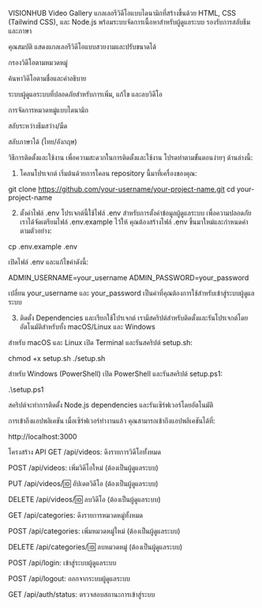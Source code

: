 VISIONHUB Video Gallery
แกลเลอรีวิดีโอแบบไดนามิกที่สร้างขึ้นด้วย HTML, CSS (Tailwind CSS), และ Node.js พร้อมระบบจัดการเนื้อหาสำหรับผู้ดูแลระบบ รองรับการสลับธีมและภาษา

คุณสมบัติ
แสดงแกลเลอรีวิดีโอแบบสวยงามและปรับขนาดได้

กรองวิดีโอตามหมวดหมู่

ค้นหาวิดีโอตามชื่อและคำอธิบาย

ระบบผู้ดูแลระบบที่ปลอดภัยสำหรับการเพิ่ม, แก้ไข และลบวิดีโอ

การจัดการหมวดหมู่แบบไดนามิก

สลับระหว่างธีมสว่าง/มืด

สลับภาษาได้ (ไทย/อังกฤษ)

วิธีการติดตั้งและใช้งาน
เพื่อความสะดวกในการติดตั้งและใช้งาน โปรดทำตามขั้นตอนง่ายๆ ด้านล่างนี้:

1. โคลนโปรเจกต์
เริ่มต้นด้วยการโคลน repository นี้มาที่เครื่องของคุณ:

git clone https://github.com/your-username/your-project-name.git
cd your-project-name

2. ตั้งค่าไฟล์ .env
โปรเจกต์นี้ใช้ไฟล์ .env สำหรับการตั้งค่าข้อมูลผู้ดูแลระบบ เพื่อความปลอดภัย เราได้จัดเตรียมไฟล์ .env.example ไว้ให้ คุณต้องสร้างไฟล์ .env ขึ้นมาใหม่และกำหนดค่าตามตัวอย่าง:

cp .env.example .env

เปิดไฟล์ .env และแก้ไขค่าดังนี้:

ADMIN_USERNAME=your_username
ADMIN_PASSWORD=your_password

เปลี่ยน your_username และ your_password เป็นค่าที่คุณต้องการใช้สำหรับเข้าสู่ระบบผู้ดูแลระบบ

3. ติดตั้ง Dependencies และเรียกใช้โปรเจกต์
เรามีสคริปต์สำหรับติดตั้งและรันโปรเจกต์โดยอัตโนมัติสำหรับทั้ง macOS/Linux และ Windows

สำหรับ macOS และ Linux
เปิด Terminal และรันสคริปต์ setup.sh:

chmod +x setup.sh
./setup.sh

สำหรับ Windows (PowerShell)
เปิด PowerShell และรันสคริปต์ setup.ps1:

.\setup.ps1

สคริปต์จะทำการติดตั้ง Node.js dependencies และรันเซิร์ฟเวอร์โดยอัตโนมัติ

การเข้าถึงแอปพลิเคชัน
เมื่อเซิร์ฟเวอร์ทำงานแล้ว คุณสามารถเข้าถึงแอปพลิเคชันได้ที่:

http://localhost:3000

โครงสร้าง API
GET /api/videos: ดึงรายการวิดีโอทั้งหมด

POST /api/videos: เพิ่มวิดีโอใหม่ (ต้องเป็นผู้ดูแลระบบ)

PUT /api/videos/:id: อัปเดตวิดีโอ (ต้องเป็นผู้ดูแลระบบ)

DELETE /api/videos/:id: ลบวิดีโอ (ต้องเป็นผู้ดูแลระบบ)

GET /api/categories: ดึงรายการหมวดหมู่ทั้งหมด

POST /api/categories: เพิ่มหมวดหมู่ใหม่ (ต้องเป็นผู้ดูแลระบบ)

DELETE /api/categories/:id: ลบหมวดหมู่ (ต้องเป็นผู้ดูแลระบบ)

POST /api/login: เข้าสู่ระบบผู้ดูแลระบบ

POST /api/logout: ออกจากระบบผู้ดูแลระบบ

GET /api/auth/status: ตรวจสอบสถานะการเข้าสู่ระบบ

